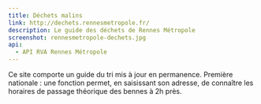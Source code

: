 ```yaml
---
title: Déchets malins
link: http://dechets.rennesmetropole.fr/
description: Le guide des déchets de Rennes Métropole
screenshot: rennesmetropole-dechets.jpg
api:
  - API RVA Rennes Métropole
---
```


Ce site comporte un guide du tri mis à jour en permanence. Première nationale : une fonction permet, en saisissant son adresse, de connaître les horaires de passage théorique des bennes à 2h près.
